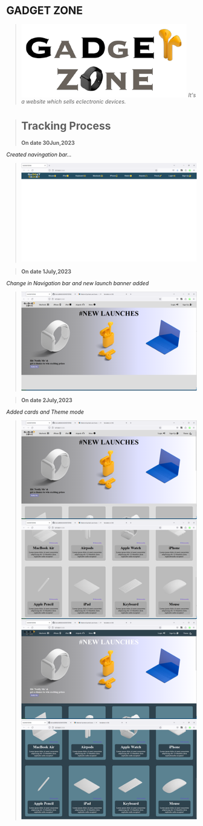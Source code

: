 # GADGET ZONE
> ![Alt text](images/logo.png)
> *It's a website which sells eclectronic devices.*

> # Tracking Process
> **On date 30Jun,2023**
>
 *Created navingation bar...*
> ![Alt text](how_it_started/30June.png)

> **On date 1July,2023**
> 
*Change in Navigation bar and new launch banner added*
> ![Alt text](how_it_started/1st%2Cjuly.png)

> **On date 2July,2023**
> 
*Added cards and Theme mode*
> ![Alt text](how_it_started/2july1.png)
> ![Alt text](how_it_started/2july2.png)
> ![Alt text](how_it_started/2july3.png)
> ![Alt text](how_it_started/2july4.png)